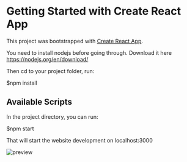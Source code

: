 # Getting Started with Create React App

This project was bootstrapped with [Create React App](https://github.com/facebook/create-react-app).

You need to install nodejs before going through.
Download it here https://nodejs.org/en/download/

Then cd to your project folder, run:

$npm install

## Available Scripts

In the project directory, you can run:

$npm start

That will start the website development on localhost:3000

![preview](https://user-images.githubusercontent.com/91133873/143982024-c49fa144-b9f4-4a42-8443-e8328c8ab4d8.png)
